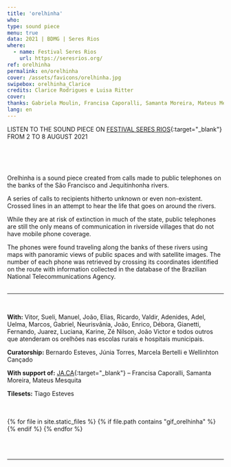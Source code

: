 ```yaml
---
title: 'orelhinha'
who: 
type: sound piece
menu: true
data: 2021 | BDMG | Seres Rios
where: 
  - name: Festival Seres Rios
    url: https://seresrios.org/
ref: orelhinha
permalink: en/orelhinha
cover: /assets/favicons/orelhinha.jpg
swipebox: orelhinha_Clarice
credits: Clarice Rodrigues e Luisa Ritter
cover: 
thanks: Gabriela Moulin, Francisa Caporalli, Samanta Moreira, Mateus Mesquita, Félix Blume, Clarice G. Lacerda, Bernardo Esteves, Elisa Lana, Fellipe Miranda, Clarice Rodrigues, Tiago Esteves, Luísa Ritter, Mônica Meyer, Valquíria Rabelo, Thula Kawasaki, Rafael Amato e Júlia Medeiros.
lang: en
---
```


LISTEN TO THE SOUND PIECE ON [FESTIVAL SERES RIOS](https://seresrios.org){:target="_blank"} FROM 2 TO 8 AUGUST 2021


<br><br><br>

Orelhinha is a sound piece created from calls made to public telephones on the banks of the São Francisco and Jequitinhonha rivers.

A series of calls to recipients hitherto unknown or even non-existent. Crossed lines in an attempt to hear the life that goes on around the rivers.

While they are at risk of extinction in much of the state, public telephones are still the only means of communication in riverside villages that do not have mobile phone coverage.

The phones were found traveling along the banks of these rivers using maps with panoramic views of public spaces and with satellite images. The number of each phone was retrieved by crossing its coordinates identified on the route with information collected in the database of the Brazilian National Telecommunications Agency.
<br><br>

---

<br>

**With:** Vitor, Sueli, Manuel, João, Elias, Ricardo, Valdir, Adenides, Adel, Uelma, Marcos, Gabriel, Neurisvânia, João, Enrico, Débora, Gianetti, Fernando, Juarez, Luciana, Karine, Zé Nilson, João Victor e todos outros que atenderam os orelhões nas escolas rurais e hospitais municipais.

**Curatorship:** Bernardo Esteves, Júnia Torres, Marcela Bertelli e Wellinhton Cançado

**With support of:** [JA.CA](https://www.jaca.center/){:target="_blank"} – Francisa Caporalli, Samanta Moreira, Mateus Mesquita

**Tilesets:** Tiago Esteves

<br> 
<br>
  <div id="swipebox-gallery">
    {% for file in site.static_files %}
      {% if file.path contains "gif_orelhinha" %}
            <img src="{{ site.baseurl }}{{ file.path }}" class="swipebox" alt="">
      {% endif %}
    {% endfor %}
  </div>

<br><br>

---

<br><br>